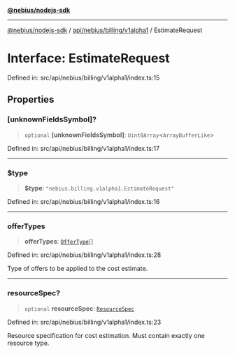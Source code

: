 [**@nebius/nodejs-sdk**](../../../../../README.md)

***

[@nebius/nodejs-sdk](../../../../../README.md) / [api/nebius/billing/v1alpha1](../README.md) / EstimateRequest

# Interface: EstimateRequest

Defined in: src/api/nebius/billing/v1alpha1/index.ts:15

## Properties

### \[unknownFieldsSymbol\]?

> `optional` **\[unknownFieldsSymbol\]**: `Uint8Array`\<`ArrayBufferLike`\>

Defined in: src/api/nebius/billing/v1alpha1/index.ts:17

***

### $type

> **$type**: `"nebius.billing.v1alpha1.EstimateRequest"`

Defined in: src/api/nebius/billing/v1alpha1/index.ts:16

***

### offerTypes

> **offerTypes**: [`OfferType`](../type-aliases/OfferType.md)[]

Defined in: src/api/nebius/billing/v1alpha1/index.ts:28

Type of offers to be applied to the cost estimate.

***

### resourceSpec?

> `optional` **resourceSpec**: [`ResourceSpec`](ResourceSpec.md)

Defined in: src/api/nebius/billing/v1alpha1/index.ts:23

Resource specification for cost estimation.
 Must contain exactly one resource type.
